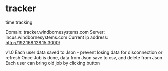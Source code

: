 # tracker
time tracking 

Domain: tracker.windbornesystems.com
Server: incus.windbornesystems.com
Current ip address: http://192.168.128.15:3000/

v1.0
Each user data saved to Json - prevent losing data for disconnection or refresh 
Once Job is done, data from Json save to csv, and delete from Json
Each user can bring old job by clicking button
